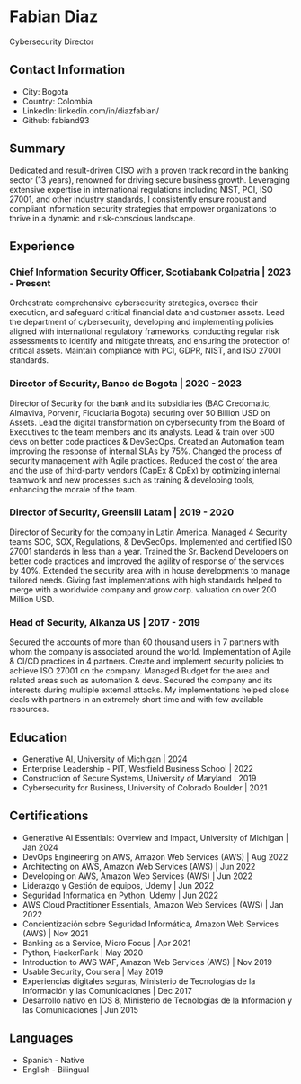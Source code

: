 # Fabian Diaz
Cybersecurity Director

## Contact Information
- City: Bogota
- Country: Colombia
- LinkedIn: linkedin.com/in/diazfabian/
- Github: fabiand93

## Summary
Dedicated and result-driven CISO with a proven track record in the banking sector (13 years), renowned for driving secure business growth. Leveraging extensive expertise in international regulations including NIST, PCI, ISO 27001, and other industry standards, I consistently ensure robust and compliant information security strategies that empower organizations to thrive in a dynamic and risk-conscious landscape.

## Experience
### Chief Information Security Officer, Scotiabank Colpatria | 2023 - Present
Orchestrate comprehensive cybersecurity strategies, oversee their execution, and safeguard critical financial data and customer assets. Lead the department of cybersecurity, developing and implementing policies aligned with international regulatory frameworks, conducting regular risk assessments to identify and mitigate threats, and ensuring the protection of critical assets. Maintain compliance with PCI, GDPR, NIST, and ISO 27001 standards.

### Director of Security, Banco de Bogota | 2020 - 2023
Director of Security for the bank and its subsidiaries (BAC Credomatic, Almaviva, Porvenir, Fiduciaria Bogota) securing over 50 Billion USD on Assets. Lead the digital transformation on cybersecurity from the Board of Executives to the team members and its analysts. Lead & train over 500 devs on better code practices & DevSecOps. Created an Automation team improving the response of internal SLAs by 75%. Changed the process of security management with Agile practices. Reduced the cost of the area and the use of third-party vendors (CapEx & OpEx) by optimizing internal teamwork and new processes such as training & developing tools, enhancing the morale of the team.

### Director of Security, Greensill Latam | 2019 - 2020
Director of Security for the company in Latin America. Managed 4 Security teams SOC, SOX, Regulations, & DevSecOps. Implemented and certified ISO 27001 standards in less than a year. Trained the Sr. Backend Developers on better code practices and improved the agility of response of the services by 40%. Extended the security area with in house developments to manage tailored needs. Giving fast implementations with high standards helped to merge with a worldwide company and grow corp. valuation on over 200 Million USD.

### Head of Security, Alkanza US | 2017 - 2019
Secured the accounts of more than 60 thousand users in 7 partners with whom the company is associated around the world. Implementation of Agile & CI/CD practices in 4 partners. Create and implement security policies to achieve ISO 27001 on the company. Managed Budget for the area and related areas such as automation & devs. Secured the company and its interests during multiple external attacks. My implementations helped close deals with partners in an extremely short time and with few available resources.

## Education
- Generative AI, University of Michigan | 2024
- Enterprise Leadership - PIT, Westfield Business School | 2022
- Construction of Secure Systems, University of Maryland | 2019
- Cybersecurity for Business, University of Colorado Boulder | 2021

## Certifications
- Generative AI Essentials: Overview and Impact, University of Michigan | Jan 2024
- DevOps Engineering on AWS, Amazon Web Services (AWS) | Aug 2022
- Architecting on AWS, Amazon Web Services (AWS) | Jun 2022
- Developing on AWS, Amazon Web Services (AWS) | Jun 2022
- Liderazgo y Gestión de equipos, Udemy | Jun 2022
- Seguridad Informatica en Python, Udemy | Jun 2022
- AWS Cloud Practitioner Essentials, Amazon Web Services (AWS) | Jan 2022
- Concientización sobre Seguridad Informática, Amazon Web Services (AWS) | Nov 2021
- Banking as a Service, Micro Focus | Apr 2021
- Python, HackerRank | May 2020
- Introduction to AWS WAF, Amazon Web Services (AWS) | Nov 2019
- Usable Security, Coursera | May 2019
- Experiencias digitales seguras, Ministerio de Tecnologías de la Información y las Comunicaciones | Dec 2017
- Desarrollo nativo en IOS 8, Ministerio de Tecnologías de la Información y las Comunicaciones | Jun 2015

## Languages
- Spanish - Native
- English - Bilingual


<!--
**fabiand93/fabiand93** is a ✨ _special_ ✨ repository because its `README.md` (this file) appears on your GitHub profile.

Here are some ideas to get you started:

- 🔭 I’m currently working on ...
- 🌱 I’m currently learning ...
- 👯 I’m looking to collaborate on ...
- 🤔 I’m looking for help with ...
- 💬 Ask me about ...
- 📫 How to reach me: ...
- 😄 Pronouns: ...
- ⚡ Fun fact: ...
-->
